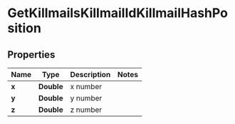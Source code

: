 
# GetKillmailsKillmailIdKillmailHashPosition

## Properties
Name | Type | Description | Notes
------------ | ------------- | ------------- | -------------
**x** | **Double** | x number | 
**y** | **Double** | y number | 
**z** | **Double** | z number | 



